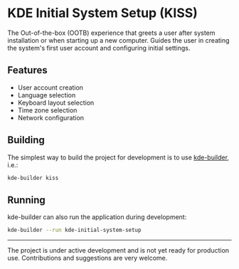 <!--
    SPDX-FileCopyrightText: 2025 Kristen McWilliam <kristen@kde.org>
    SPDX-License-Identifier: CC0-1.0
-->


# KDE Initial System Setup (KISS)

The Out-of-the-box (OOTB) experience that greets a user after system
installation or when starting up a new computer. Guides the user in creating the
system's first user account and configuring initial settings.


## Features

- User account creation
- Language selection
- Keyboard layout selection
- Time zone selection
- Network configuration


## Building

The simplest way to build the project for development is to use
[kde-builder](https://develop.kde.org/docs/getting-started/building/kde-builder-compile/),
i.e.:

```bash
kde-builder kiss
```

## Running

kde-builder can also run the application during development:

```bash
kde-builder --run kde-initial-system-setup
```


-----

The project is under active development and is not yet ready for production use.
Contributions and suggestions are very welcome.
